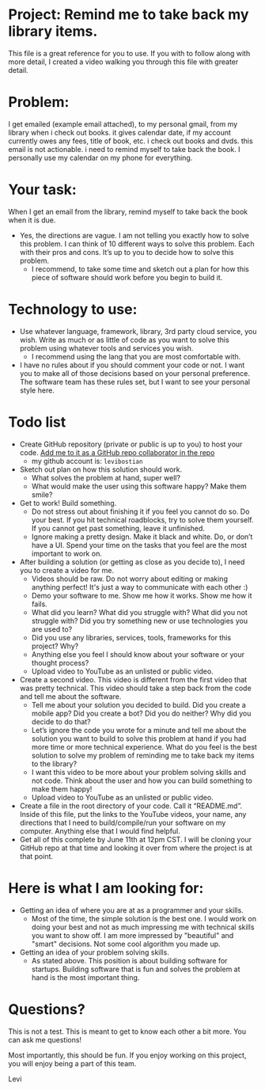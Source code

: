 # Project: Remind me to take back my library items. 

This file is a great reference for you to use. If you with to follow along with more detail, I created a video walking you through this file with greater detail. 

# Problem: 
I get emailed (example email attached), to my personal gmail, from my library when i check out books. it gives calendar date, if my account currently owes any fees, title of book, etc. i check out books and dvds. this email is not actionable. i need to remind myself to take back the book. I personally use my calendar on my phone for everything. 

# Your task: 
When I get an email from the library, remind myself to take back the book when it is due. 
* Yes, the directions are vague. I am not telling you exactly how to solve this problem. I can think of 10 different ways to solve this problem. Each with their pros and cons. It’s up to you to decide how to solve this problem.
  * I recommend, to take some time and sketch out a plan for how this piece of software should work before you begin to build it. 

# Technology to use: 
* Use whatever language, framework, library, 3rd party cloud service, you wish. Write as much or as little of code as you want to solve this problem using whatever tools and services you wish. 
  * I recommend using the lang that you are most comfortable with. 
* I have no rules about if you should comment your code or not. I want you to make all of those decisions based on your personal preference. The software team has these rules set, but I want to see your personal style here. 

# Todo list

* Create GitHub repository (private or public is up to you) to host your code. [Add me to it as a GitHub repo collaborator in the repo](https://help.github.com/en/articles/inviting-collaborators-to-a-personal-repository)
  * my github account is: `levibostian`
* Sketch out plan on how this solution should work. 
  * What solves the problem at hand, super well? 
  * What would make the user using this software happy? Make them smile? 
* Get to work! Build something. 
  * Do not stress out about finishing it if you feel you cannot do so. Do your best. If you hit technical roadblocks, try to solve them yourself. If you cannot get past something, leave it unfinished. 
  * Ignore making a pretty design. Make it black and white. Do, or don’t have a UI. Spend your time on the tasks that you feel are the most important to work on. 
* After building a solution (or getting as close as you decide to), I need you to create a video for me. 
  * Videos should be raw. Do not worry about editing or making anything perfect! It's just a way to communicate with each other :)
  * Demo your software to me. Show me how it works. Show me how it fails. 
  * What did you learn? What did you struggle with? What did you not struggle with? Did you try something new or use technologies you are used to? 
  * Did you use any libraries, services, tools, frameworks for this project? Why? 
  * Anything else you feel I should know about your software or your thought process? 
  * Upload video to YouTube as an unlisted or public video. 
* Create a second video. This video is different from the first video that was pretty technical. This video should take a step back from the code and tell me about the software. 
  * Tell me about your solution you decided to build. Did you create a mobile app? Did you create a bot? Did you do neither? Why did you decide to do that? 
  * Let’s ignore the code you wrote for a minute and tell me about the solution you want to build to solve this problem at hand if you had more time or more technical experience. What do you feel is the best solution to solve my problem of reminding me to take back my items to the library? 
  * I want this video to be more about your problem solving skills and not code. Think about the user and how you can build something to make them happy!
  * Upload video to YouTube as an unlisted or public video. 
* Create a file in the root directory of your code. Call it “README.md”. Inside of this file, put the links to the YouTube videos, your name, any directions that I need to build/compile/run your software on my computer. Anything else that I would find helpful. 
* Get all of this complete by June 11th at 12pm CST. I will be cloning your GitHub repo at that time and looking it over from where the project is at that point. 

# Here is what I am looking for: 
* Getting an idea of where you are at as a programmer and your skills. 
  * Most of the time, the simple solution is the best one. I would work on doing your best and not as much impressing me with technical skills you want to show off. I am more impressed by "beautiful" and "smart" decisions. Not some cool algorithm you made up. 
* Getting an idea of your problem solving skills. 
  * As stated above. This position is about building software for startups. Building software that is fun and solves the problem at hand is the most important thing. 

# Questions?

This is not a test. This is meant to get to know each other a bit more. You can ask me questions! 

Most importantly, this should be fun. If you enjoy working on this project, you will enjoy being a part of this team. 

Levi
